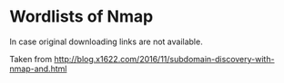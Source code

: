# Wordlists of Nmap
In case original downloading links are not available. 

Taken from http://blog.x1622.com/2016/11/subdomain-discovery-with-nmap-and.html
